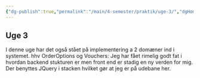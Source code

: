 ```yaml
---
{"dg-publish":true,"permalink":"/main/4-semester/praktik/uge-3/","dgHomeLink":"false","dgShowBacklinks":"false","dgShowLocalGraph":"false","dgShowFileTree":"false","dgEnableSearch":"false","dgShowToc":"false","created":"2025-01-17T14:04:49.762+01:00"}
---
```


## Uge 3
I denne uge har det også stået på implementering a 2 domæner ind i systemet. hhv OrderOptions og Vouchers:
Jeg har fået rimelig godt fat i hvordan backend stukturen er men front end er stadig en ny verden for mig. Der benyttes JQuery i stacken hvilket gør at jeg er på udebane her.